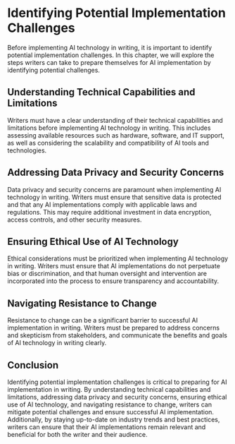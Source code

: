 Identifying Potential Implementation Challenges
===============================================================================================================

Before implementing AI technology in writing, it is important to identify potential implementation challenges. In this chapter, we will explore the steps writers can take to prepare themselves for AI implementation by identifying potential challenges.

Understanding Technical Capabilities and Limitations
----------------------------------------------------

Writers must have a clear understanding of their technical capabilities and limitations before implementing AI technology in writing. This includes assessing available resources such as hardware, software, and IT support, as well as considering the scalability and compatibility of AI tools and technologies.

Addressing Data Privacy and Security Concerns
---------------------------------------------

Data privacy and security concerns are paramount when implementing AI technology in writing. Writers must ensure that sensitive data is protected and that any AI implementations comply with applicable laws and regulations. This may require additional investment in data encryption, access controls, and other security measures.

Ensuring Ethical Use of AI Technology
-------------------------------------

Ethical considerations must be prioritized when implementing AI technology in writing. Writers must ensure that AI implementations do not perpetuate bias or discrimination, and that human oversight and intervention are incorporated into the process to ensure transparency and accountability.

Navigating Resistance to Change
-------------------------------

Resistance to change can be a significant barrier to successful AI implementation in writing. Writers must be prepared to address concerns and skepticism from stakeholders, and communicate the benefits and goals of AI technology in writing clearly.

Conclusion
----------

Identifying potential implementation challenges is critical to preparing for AI implementation in writing. By understanding technical capabilities and limitations, addressing data privacy and security concerns, ensuring ethical use of AI technology, and navigating resistance to change, writers can mitigate potential challenges and ensure successful AI implementation. Additionally, by staying up-to-date on industry trends and best practices, writers can ensure that their AI implementations remain relevant and beneficial for both the writer and their audience.

